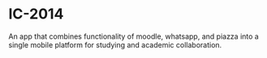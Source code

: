 IC-2014
=======

An app that combines functionality of moodle, whatsapp, and piazza into a single mobile platform for studying and academic collaboration.
